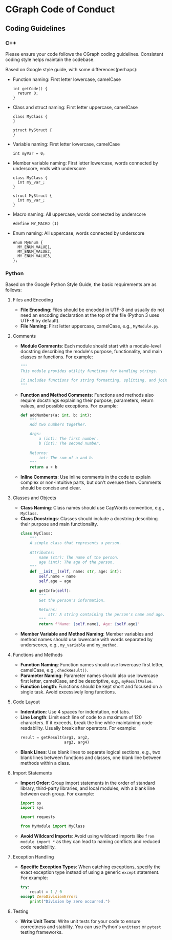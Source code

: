 
# CGraph Code of Conduct

## Coding Guidelines

### C++
Please ensure your code follows the CGraph coding guidelines. Consistent coding style helps maintain the codebase.

Based on Google style guide, with some differences(perhaps):

- Function naming: First letter lowercase, camelCase
  ```
  int getCode() {
    return 0;
  }
  ```

- Class and struct naming: First letter uppercase, camelCase
  ```
  class MyClass {
  }

  struct MyStruct {
  }
  ```

- Variable naming: First letter lowercase, camelCase
  ```
  int myVar = 0;
  ```

- Member variable naming: First letter lowercase, words connected by underscore, ends with underscore
  ```
  class MyClass {
    int my_var_;
  }

  struct MyStruct {
    int my_var_;
  }
  ```

- Macro naming: All uppercase, words connected by underscore
  ```
  #define MY_MACRO (1)
  ```

- Enum naming: All uppercase, words connected by underscore
  ```
  enum MyEnum {
    MY_ENUM_VALUE1,
    MY_ENUM_VALUE2,
    MY_ENUM_VALUE3,
  };
  ```

### Python

Based on the Google Python Style Guide, the basic requirements are as follows:

1. Files and Encoding
    - **File Encoding**: Files should be encoded in UTF-8 and usually do not need an encoding declaration at the top of the file (Python 3 uses UTF-8 by default).
    - **File Naming**: First letter uppercase, camelCase, e.g., `MyModule.py`.

2. Comments
    - **Module Comments**: Each module should start with a module-level docstring describing the module's purpose, functionality, and main classes or functions. For example:
      ```python
      """
      This module provides utility functions for handling strings.

      It includes functions for string formatting, splitting, and joining.
      """
      ```
    - **Function and Method Comments**: Functions and methods also require docstrings explaining their purpose, parameters, return values, and possible exceptions. For example:
      ```python
      def addNumbers(a: int, b: int):
          """
          Add two numbers together.

          Args:
              a (int): The first number.
              b (int): The second number.
 
          Returns:
              int: The sum of a and b.
          """
          return a + b
      ```
    - **Inline Comments**: Use inline comments in the code to explain complex or non-intuitive parts, but don't overuse them. Comments should be concise and clear.

3. Classes and Objects
    - **Class Naming**: Class names should use CapWords convention, e.g., `MyClass`.
    - **Class Docstrings**: Classes should include a docstring describing their purpose and main functionality.
      ```python
      class MyClass:
          """
          A simple class that represents a person.
 
          Attributes:
              name (str): The name of the person.
              age (int): The age of the person.
          """
          def __init__(self, name: str, age: int):
              self.name = name
              self.age = age
 
          def getInfo(self):
              """
              Get the person's information.
 
              Returns:
                  str: A string containing the person's name and age.
              """
              return f"Name: {self.name}, Age: {self.age}"
      ```
    - **Member Variable and Method Naming**: Member variables and method names should use lowercase with words separated by underscores, e.g., `my_variable` and `my_method`.

4. Functions and Methods
    - **Function Naming**: Function names should use lowercase first letter, camelCase, e.g., `checkResult()`.
    - **Parameter Naming**: Parameter names should also use lowercase first letter, camelCase, and be descriptive, e.g., `myResultValue`.
    - **Function Length**: Functions should be kept short and focused on a single task. Avoid excessively long functions.

5. Code Layout
    - **Indentation**: Use 4 spaces for indentation, not tabs.
    - **Line Length**: Limit each line of code to a maximum of 120 characters. If it exceeds, break the line while maintaining code readability. Usually break after operators. For example:
      ```python
      result = getResult(arg1, arg2,
                         arg3, arg4)
      ```
    - **Blank Lines**: Use blank lines to separate logical sections, e.g., two blank lines between functions and classes, one blank line between methods within a class.

6. Import Statements
    - **Import Order**: Group import statements in the order of standard library, third-party libraries, and local modules, with a blank line between each group. For example:
      ```python
      import os
      import sys

      import requests

      from MyModule import MyClass
      ```
    - **Avoid Wildcard Imports**: Avoid using wildcard imports like `from module import *` as they can lead to naming conflicts and reduced code readability.

7. Exception Handling
    - **Specific Exception Types**: When catching exceptions, specify the exact exception type instead of using a generic `except` statement. For example:
      ```python
      try:
          result = 1 / 0
      except ZeroDivisionError:
          print("Division by zero occurred.")
      ```

8. Testing
    - **Write Unit Tests**: Write unit tests for your code to ensure correctness and stability. You can use Python's `unittest` or `pytest` testing frameworks.
